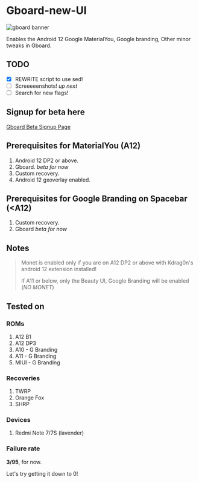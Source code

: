 # Gboard-new-UI

![gboard banner](https://user-images.githubusercontent.com/54891285/120060262-71a04400-c074-11eb-8fa3-44c30812b85b.png)

Enables the Android 12 Google MaterialYou, Google branding, Other minor tweaks in Gboard.

## TODO
* [X] REWRITE script to use sed!
* [ ] Screeeeenshots! _up next_
* [ ] Search for new flags!

## **Signup for beta here**
<a href="https://play.google.com/apps/testing/com.google.android.inputmethod.latin">Gboard Beta Signup Page</a>

## Prerequisites for MaterialYou (A12)
1. Android 12 DP2 or above.
2. Gboard.  _beta for now_
3. Custom recovery.
4. Android 12 gxoverlay enabled.

## Prerequisites for Google Branding on Spacebar (<A12)
1. Custom recovery.
2. Gboard _beta for now_

## Notes
 > Monet is enabled only if you are on A12 DP2 or above with Kdrag0n's android 12 extension installed!
 > 
 > If A11 or below, only the Beauty UI, Google Branding will be enabled (*NO MONET*)

## Tested on
### ROMs
1. A12 B1
2. A12 DP3
3. A10 - G Branding
4. A11 - G Branding
5. MIUI - G Branding
### Recoveries
1. TWRP
2. Orange Fox
3. SHRP
### Devices
1. Redmi Note 7/7S (lavender)

### Failure rate
**3/95**, for now. 

Let's try getting it down to 0!
